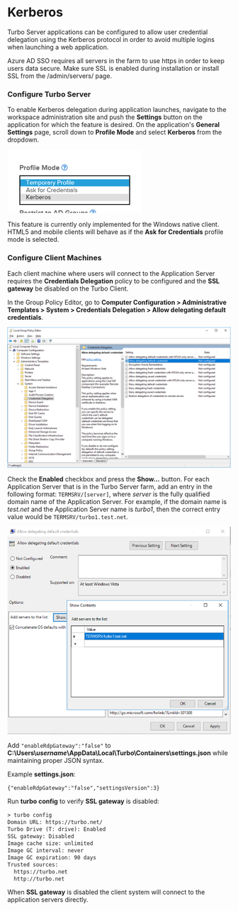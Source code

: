 # Kerberos

Turbo Server applications can be configured to allow user credential delegation using the Kerberos protocol in order to avoid multiple logins when launching a web application.

Azure AD SSO requires all servers in the farm to use https in order to keep users data secure. Make sure SSL is enabled during installation or install SSL from the /admin/servers/ page.

### Configure Turbo Server

To enable Kerberos delegation during application launches, navigate to the workspace administration site and push the **Settings** button on the application for which the feature is desired. On the application's **General Settings** page, scroll down to **Profile Mode** and select **Kerberos** from the dropdown.

![Application Profile Mode](/images/kerberos-profile-mode.png)

This feature is currently only implemented for the Windows native client. HTML5 and mobile clients will behave as if the **Ask for Credentials** profile mode is selected.

### Configure Client Machines

Each client machine where users will connect to the Application Server requires the **Credentials Delegation** policy to be configured and the **SSL gateway** be disabled on the Turbo Client.

In the Group Policy Editor, go to **Computer Configuration > Administrative Templates > System > Credentials Delegation > Allow delegating default credentials**.

![kerberos-gpedit](/images/kerberos-gpedit.png)

Check the **Enabled** checkbox and press the **Show...** button. For each Application Server that is in the Turbo Server farm, add an entry in the following format: `TERMSRV/[server]`, where _server_ is the fully qualified domain name of the Application Server. For example, if the domain name is _test.net_ and the Application Server name is _turbo1_, then the correct entry value would be `TERMSRV/turbo1.test.net`.

![kerberos-gpedit-servers](/images/kerberos-gpedit-servers.png)

Add `"enableRdpGateway":"false"` to **C:\Users\\_username_\AppData\Local\Turbo\Containers\settings.json** while maintaining proper JSON syntax.

Example **settings.json**:

    {"enableRdpGateway":"false","settingsVersion":3}

Run **turbo config** to verify **SSL gateway** is disabled:

    > turbo config
    Domain URL: https://turbo.net/
    Turbo Drive (T: drive): Enabled
    SSL gateway: Disabled
    Image cache size: unlimited
    Image GC interval: never
    Image GC expiration: 90 days
    Trusted sources:
      https://turbo.net
      http://turbo.net

When **SSL gateway** is disabled the client system will connect to the application servers directly.
